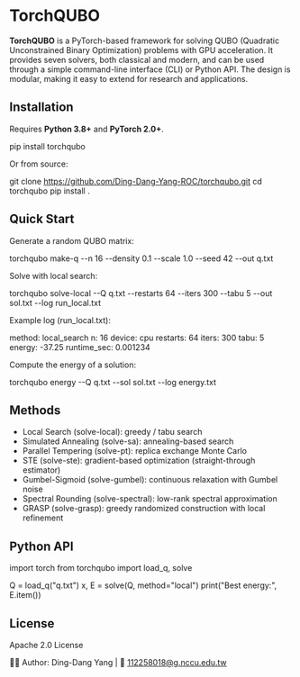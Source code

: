# TorchQUBO

**TorchQUBO** is a PyTorch-based framework for solving QUBO (Quadratic Unconstrained Binary Optimization) problems with GPU acceleration. It provides seven solvers, both classical and modern, and can be used through a simple command-line interface (CLI) or Python API. The design is modular, making it easy to extend for research and applications.

## Installation

Requires **Python 3.8+** and **PyTorch 2.0+**.

pip install torchqubo

Or from source:

git clone https://github.com/Ding-Dang-Yang-ROC/torchqubo.git
cd torchqubo
pip install .

## Quick Start

Generate a random QUBO matrix:

torchqubo make-q --n 16 --density 0.1 --scale 1.0 --seed 42 --out q.txt

Solve with local search:

torchqubo solve-local --Q q.txt --restarts 64 --iters 300 --tabu 5 --out sol.txt --log run_local.txt

Example log (run_local.txt):

method: local_search
n: 16
device: cpu
restarts: 64
iters: 300
tabu: 5
energy: -37.25
runtime_sec: 0.001234

Compute the energy of a solution:

torchqubo energy --Q q.txt --sol sol.txt --log energy.txt

## Methods

- Local Search (solve-local): greedy / tabu search
- Simulated Annealing (solve-sa): annealing-based search
- Parallel Tempering (solve-pt): replica exchange Monte Carlo
- STE (solve-ste): gradient-based optimization (straight-through estimator)
- Gumbel-Sigmoid (solve-gumbel): continuous relaxation with Gumbel noise
- Spectral Rounding (solve-spectral): low-rank spectral approximation
- GRASP (solve-grasp): greedy randomized construction with local refinement

## Python API

import torch
from torchqubo import load_q, solve

Q = load_q("q.txt")
x, E = solve(Q, method="local")
print("Best energy:", E.item())

## License

Apache 2.0 License



👩‍💻 Author: Ding-Dang Yang | 📧 112258018@g.nccu.edu.tw

